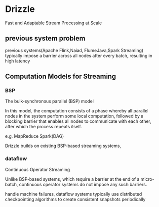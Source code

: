 # Drizzle
Fast and Adaptable Stream Processing at Scale

## previous system problem
previous systems(Apache Flink,Naiad, FlumeJava,Spark Streaming) typically impose a barrier across all nodes after every batch, resulting in high latency

## Computation Models for Streaming
### BSP
The bulk-synchronous parallel (BSP) model

In this model, the computation consists of a phase whereby all parallel nodes in the system perform some local computation, followed by a blocking barrier that enables all nodes to communicate with each other, after which the process repeats itself.

e.g. MapReduce
Spark(DAG)

Drizzle builds on existing BSP-based streaming systems,

### dataflow
Continuous Operator Streaming

Unlike BSP-based systems, which require a barrier at the end of a micro-batch, continuous operator systems do not impose any such barriers.

handle machine failures, dataflow systems typically use distributed checkpointing algorithms to create consistent snapshots periodically